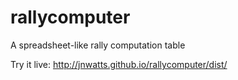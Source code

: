 # rallycomputer
A spreadsheet-like rally computation table

Try it live: http://jnwatts.github.io/rallycomputer/dist/
